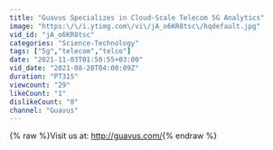 ```yaml
---
title: "Guavus Specializes in Cloud-Scale Telecom 5G Analytics"
image: "https:\/\/i.ytimg.com\/vi\/jA_o6KR8tsc\/hqdefault.jpg"
vid_id: "jA_o6KR8tsc"
categories: "Science-Technology"
tags: ["5g","telecom","telco"]
date: "2021-11-03T01:50:55+03:00"
vid_date: "2021-08-20T04:00:09Z"
duration: "PT31S"
viewcount: "29"
likeCount: "1"
dislikeCount: "0"
channel: "Guavus"
---
```

{% raw %}Visit us at: <a rel="nofollow" target="blank" href="http://guavus.com/">http://guavus.com/</a>{% endraw %}
